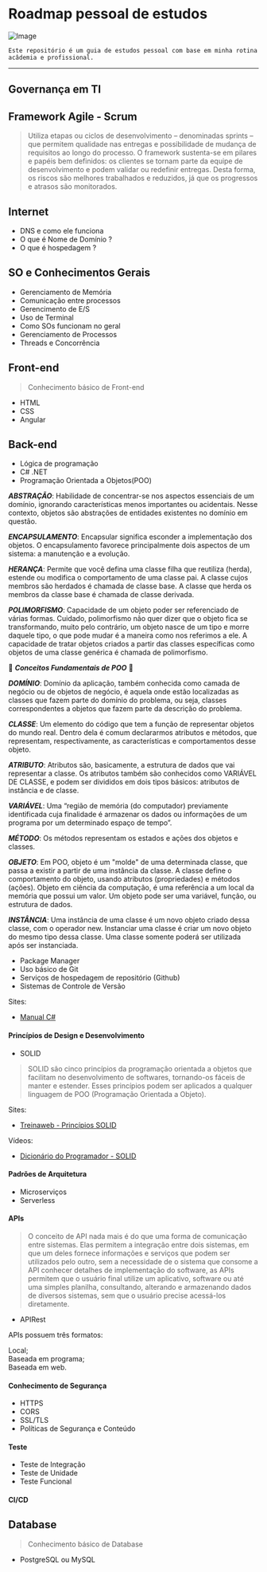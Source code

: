 # Roadmap pessoal de estudos

![Image](https://user-images.githubusercontent.com/62772038/163694520-9d341b66-6def-419c-826a-8ed80ee386ee.jpg)

` Este repositório é um guia de estudos pessoal com base em minha rotina acâdemia e profissional. `

---

## Governança em TI

## Framework Agile - Scrum
> Utiliza etapas ou ciclos de desenvolvimento – denominadas sprints – que permitem qualidade nas entregas e possibilidade de mudança de requisitos ao longo do processo. O framework sustenta-se em pilares e papéis bem definidos: os clientes se tornam parte da equipe de desenvolvimento e podem validar ou redefinir entregas. Desta forma, os riscos são melhores trabalhados e reduzidos, já que os progressos e atrasos são monitorados.

## Internet

- DNS e como ele funciona
- O que é Nome de Domínio ?
- O que é hospedagem ?

## SO e Conhecimentos Gerais

- Gerenciamento de Memória
- Comunicação entre processos
- Gerencimento de E/S
- Uso de Terminal
- Como SOs funcionam no geral
- Gerenciamento de Processos
- Threads e Concorrência

## Front-end
> Conhecimento básico de Front-end

- HTML
- CSS
- Angular

## Back-end 
- Lógica de programação
- C# .NET
- Programação Orientada a Objetos(POO)<br>
 
***ABSTRAÇÃO***:
Habilidade de concentrar-se nos aspectos essenciais de um domínio, ignorando características menos importantes ou acidentais. Nesse contexto, objetos são abstrações de entidades existentes no domínio em questão.<br>

***ENCAPSULAMENTO***:
Encapsular significa esconder a implementação dos objetos. O encapsulamento favorece principalmente dois aspectos de um sistema: a manutenção e a evolução.<br>

***HERANÇA***:
Permite que você defina uma classe filha que reutiliza (herda), estende ou modifica o comportamento de uma classe pai. A classe cujos membros são herdados é chamada de classe base. A classe que herda os membros da classe base é chamada de classe derivada.<br>

***POLIMORFISMO***:
Capacidade de um objeto poder ser referenciado de várias formas. Cuidado, polimorfismo não quer dizer que o objeto fica se transformando, muito pelo contrário, um objeto nasce de um tipo e morre daquele tipo, o que pode mudar é a maneira como nos referimos a ele. A capacidade de tratar objetos criados a partir das classes específicas como objetos de uma classe genérica é chamada de polimorfismo.<br>

 🔴  ***Conceitos Fundamentais de POO***  🔴

***DOMÍNIO***:
Domínio da aplicação, também conhecida como camada de negócio ou de objetos de negócio, é aquela onde estão localizadas as classes que fazem parte do domínio do problema, ou seja, classes correspondentes a objetos que fazem parte da descrição do problema.<br>

***CLASSE***:
Um elemento do código que tem a função de representar objetos do mundo real. Dentro dela é comum declararmos atributos e métodos, que representam, respectivamente, as características e comportamentos desse objeto.<br>

***ATRIBUTO***:
Atributos são, basicamente, a estrutura de dados que vai representar a classe. Os atributos também são conhecidos como VARIÁVEL DE CLASSE, e podem ser divididos em dois tipos básicos: atributos de instância e de classe.<br>

***VARIÁVEL***:
Uma “região de memória (do computador) previamente identificada cuja finalidade é armazenar os dados ou informações de um programa por um determinado espaço de tempo”.<br>

***MÉTODO***:
Os métodos representam os estados e ações dos objetos e classes. <br>

***OBJETO***:
Em POO, objeto é um "molde" de uma determinada classe, que passa a existir a partir de uma instância da classe. A classe define o comportamento do objeto, usando atributos (propriedades) e métodos (ações). Objeto em ciência da computação, é uma referência a um local da memória que possui um valor. Um objeto pode ser uma variável, função, ou estrutura de dados.<br>

***INSTÂNCIA***:
Uma instância de uma classe é um novo objeto criado dessa classe, com o operador new. Instanciar uma classe é criar um novo objeto do mesmo tipo dessa classe. Uma classe somente poderá ser utilizada após ser instanciada. <br>

- Package Manager
- Uso básico de Git
- Serviços de hospedagem de repositório (Github)
- Sistemas de Controle de Versão
 
 Sites:
 
- [Manual C#](http://help.market.com.br/csharp/) 

 
#### Princípios de Design e Desenvolvimento

- SOLID
>SOLID são cinco princípios da programação orientada a objetos que facilitam no desenvolvimento de softwares, tornando-os fáceis de manter e estender. Esses princípios podem ser aplicados a qualquer linguagem de POO (Programação Orientada a Objeto).


Sites:
- [Treinaweb - Princípios SOLID](https://www.treinaweb.com.br/blog/principios-solid-single-responsability-principle?gclid=Cj0KCQjw0umSBhDrARIsAH7FCod913akyKfQM-xP0Jbg6DhPra_g9o4dPzNhxKLpd_buxmaYhjyUQlwaAqDmEALw_wcB)

Vídeos:
- [Dicionário do Programador - SOLID](https://www.youtube.com/watch?v=mkx0CdWiPRA)

#### Padrões de Arquitetura

- Microserviços
- Serverless
 
#### APIs
> O conceito de API nada mais é do que uma forma de comunicação entre sistemas. Elas permitem a integração entre dois sistemas, em que um deles fornece informações e serviços que podem ser utilizados pelo outro, sem a necessidade de o sistema que consome a API conhecer detalhes de implementação do software, as APIs permitem que o usuário final utilize um aplicativo, software ou até uma simples planilha, consultando, alterando e armazenando dados de diversos sistemas, sem que o usuário precise acessá-los diretamente.

- APIRest

APIs possuem três formatos:

  Local;<br>
  Baseada em programa;<br>
  Baseada em web.<br>

#### Conhecimento de Segurança

- HTTPS
- CORS
- SSL/TLS
- Políticas de Segurança e Conteúdo

#### Teste

- Teste de Integração
- Teste de Unidade
- Teste Funcional

#### CI/CD

## Database
> Conhecimento básico de Database
- PostgreSQL ou MySQL




